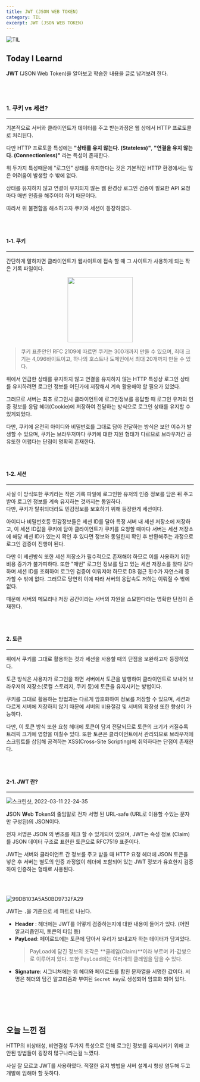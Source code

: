 ```yaml
---
title: JWT (JSON WEB TOKEN)
category: TIL
excerpt: JWT (JSON WEB TOKEN)
---
```


![TIL](https://user-images.githubusercontent.com/83164003/157039191-32141e02-51fe-4d34-abeb-02bb8f897dde.jpeg)
## Today I Learnd

**JWT** (JSON Web Token)을 알아보고 학습한 내용을 글로 남겨보려 한다.

<br>
<br>

### 1. 쿠키 vs 세션?
---

기본적으로 서버와 클라이언트가 데이터를 주고 받는과정은 웹 상에서 HTTP 프로토콜로 처리된다.<br>

다만 HTTP 프로토콜 특성에는 **"상태를 유지 않는다. (Stateless)"**, **"연결을 유지 않는다. (Connectionless)"** 라는 특성이 존재한다.

위 두가지 특성때문에 "로그인" 상태를 유지한다는 것은 기본적인 HTTP 환경에서는 많은 어려움이 발생할 수 밖에 없다.

상태를 유지하지 않고 연결이 유지되지 않는 웹 환경상 로그인 검증이 필요한 API 요청 마다 매번 인증을 해주어야 하기 때문이다.

따라서 위 불편함을 해소하고자 쿠키와 세션이 등장하였다. 

<br>
<br>



#### 1-1. 쿠키
---

간단하게 말하자면 클라이언트가 웹사이트에 접속 할 때 그 사이트가 사용하게 되는 작은 기록 파일이다. 

<center><img width="175" src="https://user-images.githubusercontent.com/83164003/157880051-3bf9cd6e-c1e7-43cb-bbec-9b51143414e9.png"/></center>

> 쿠키 표준안인 RFC 2109에 따르면 쿠키는 300개까지 만들 수 있으며, 최대 크기는 4,096바이트이고, 하나의 호스트나 도메인에서 최대 20개까지 만들 수 있다.

위에서 언급한 상태를 유지하지 않고 연결을 유지하지 않는 HTTP 특성상 로그인 상태를 유지하려면 로그인 정보를 어딘가에 저장해서 계속 활용해야 할 필요가 있었다.

그러므로 서버는 최초 로그인시 클라이언트에 로그인정보를 응답할 때 로그인 유저의 인증 정보를 응답 헤더(Cookie)에 저장하여 전달하는 방식으로 로그인 상태를 유지할 수 있게되었다.

다만, 쿠키에 온전히 아이디와 비밀번호를 그대로 담아 전달하는 방식은 보안 이슈가 발생할 수 있으며, 쿠키는 브라우저마다 쿠키에 대한 지원 형태가 다르므로 브라우저간 공유또한 어렵다는 단점이 명확히 존재한다.

<br>
<br>

#### 1-2. 세션
---

사실 이 방식또한 쿠키라는 작은 기록 파일에 로그인한 유저의 인증 정보를 담은 뒤 주고 받아 로그인 정보를 계속 유지하는 것까지는 동일하다.<br>
다만, 쿠키가 탈취되더라도 민감정보를 보호하기 위해 등장한게 세션이다.

아이디나 비밀번호등 민감정보들은 세션 ID를 달아 특정 서버 내 세션 저장소에 저장하고, 이 세션 ID값을 쿠키에 담아 클라이언트가 쿠키를 요청할 때마다 서버는 세션 저장소에 해당 세션 ID가 있는지 확인 후 있다면 정보와 동일한지 확인 후 반환해주는 과정으로 로그인 검증이 진행이 된다.

다만 이 세션방식 또한 세션 저장소가 필수적으로 존재해야 하므로 이를 사용하기 위한 비용 증가가 불가피하다. 또한 "매번" 로그인 정보를 담고 있는 세션 저장소를 왔다 갔다하며 세션 ID를 조회하여 로그인 검증이 이뤄저야 하므로 DB 접근 횟수가 자연스레 증가할 수 밖에 없다. 그러므로 당연히 이에 따라 서버의 응답속도 저하는 이뤄질 수 밖에 없다.

때문에 서버의 메모리나 저장 공간이라는 서버의 자원을 소모한다라는 명확한 단점이 존재한다.

<br>
<br>

#### 2. 토큰
---

위에서 쿠키를 그대로 활용하는 것과 세션을 사용할 때의 단점을 보완하고자 등장하였다.

토큰 방식은 사용자가 로그인을 하면 서버에서 토큰을 발행하여 클라이언트로 보내어 브라우저의 저장소(로컬 스토리지, 쿠키 등)에 토큰을 유지시키는 방법이다.

쿠키를 그대로 활용하는 방법과는 다르게 암호화하여 정보를 저장할 수 있으며, 세션과 다르게 서버에 저장하지 않기 때문에 서버의 비용절감 및 서버의 확장성 또한 향상이 가능하다.

다만, 이 토큰 방식 또한 요청 헤더에 토큰이 담겨 전달되므로 토큰의 크기가 커질수록 트래픽 크기에 영향을 미칠수 있다. 또한 토큰은 클라이언트에서 관리되므로 브라우저에 스크립트를 삽입해 공격하는 XSS(Cross-Site Scripting)에 취약하다는 단점이 존재한다.

<br>
<br>

#### 2-1. JWT 란?
---

![스크린샷, 2022-03-11 22-24-35](https://user-images.githubusercontent.com/83164003/157876319-279921b6-3613-4502-bc35-97134d95baf5.png)

**J**SON **W**eb **T**oken의 줄임말로 전자 서명 된 URL-safe (URL로 이용할 수있는 문자 만 구성된)의 JSON이다.

전자 서명은 JSON 의 변조를 체크 할 수 있게되어 있으며, JWT는 속성 정보 (Claim)를 JSON 데이터 구조로 표현한 토큰으로 RFC7519 표준이다.

JWT는 서버와 클라이언트 간 정보를 주고 받을 때 HTTP 요청 헤더에 JSON 토큰을 넣은 후 서버는 별도의 인증 과정없이 헤더에 포함되어 있는 JWT 정보가 유효한지 검증하여 인증하는 형태로 사용된다.

<br>
<br>

![99DB103A5A50BD9732FA29](https://user-images.githubusercontent.com/83164003/157891513-6b9a5e94-7a39-4cf6-ab3d-dabf468b9e9d.png)

JWT는 `.`을 기준으로 세 파트로 나뉜다.

- **Header** : 헤더에는 JWT를 어떻게 검증하는지에 대한 내용이 들어가 있다. (어떤 알고리즘인지, 토큰의 타입 등)
- **PayLoad**: 페이로드에는 토큰에 담아서 우리가 보내고자 하는 데이터가 담겨있다. 
  > PayLoad에 담긴 정보의 조각은 **클레임(Claim)**이라 부르며 키-값쌍으로 이루어져 있다. 또한 PayLoad에는 여러개의 클레임을 담을 수 있다.
- **Signature**: 시그니처에는 위 헤더와 페이로드를 합친 문자열을 서명한 값이다. 서명은 헤더의 담긴 알고리즘과 부여된 `Secret Key`로 생성되어 암호화 되어 있다.



<br>
<br>








<br>
<br>

## 오늘 느낀 점
HTTP의 비상태성, 비연결성 두가지 특성으로 인해 로그인 정보를 유지시키기 위해 고안된 방법들이 굉장히 많구나라는걸 느꼈다.

사실 잘 모르고 JWT를 사용하였다. 적절한 유지 방법을 서버 설계시 항상 염두해 두고 개발에 임해야 할 듯하다.
	
<br>
<br>
